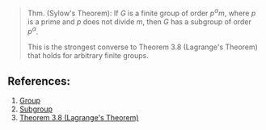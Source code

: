 > Thm. (Sylow's Theorem): If $G$ is a finite group of order $p^{\alpha}m$, where $p$ is a prime and $p$ does not divide $m$, then $G$ has a subgroup of order $p^{\alpha}$. 
> 
> This is the strongest converse to Theorem 3.8 (Lagrange's Theorem) that holds for arbitrary finite groups. 

## References:
1. [Group](../Introduction%20to%20Groups/Group.md)
2. [Subgroup](../Subgroups/Subgroup.md)
3. [Theorem 3.8 (Lagrange's Theorem)](Theorem%203.8%20(Lagrange's%20Theorem).md)